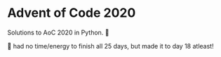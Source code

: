 # Advent of Code 2020
Solutions to AoC 2020 in Python. 🐍 

💜 had no time/energy to finish all 25 days, but made it to day 18 atleast! 
